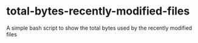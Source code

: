 total-bytes-recently-modified-files
===================================

A simple bash script to show the total bytes used by the recently modified files
